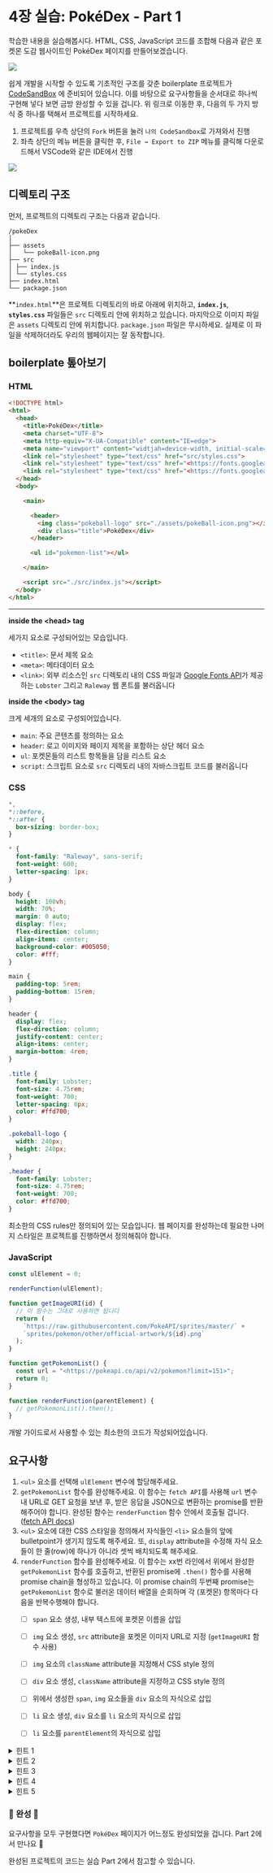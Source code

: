 # 4장 실습: PokéDex - Part 1

학습한 내용을 실습해봅시다. HTML, CSS, JavaScript 코드를 조합해 다음과 같은 포켓몬 도감 웹사이트인 PokéDex 페이지를 만들어보겠습니다.



![](.gitbook/assets/pokedex-demo.jpg)



쉽게 개발을 시작할 수 있도록 기초적인 구조를 갖춘 boilerplate 프로젝트가 [CodeSandBox](https://codesandbox.io/s/starter-pokedex-example-html-css-javascript-leht07) 에 준비되어 있습니다. 이를 바탕으로 요구사항들을 순서대로 하나씩 구현해 넣다 보면 금방 완성할 수 있을 겁니다. 위 링크로 이동한 후, 다음의 두 가지 방식 중 하나를 택해서 프로젝트를 시작하세요.

1. 프로젝트를 우측 상단의 `Fork` 버튼을 눌러 `나의 CodeSandbox`로 가져와서 진행
2. 좌측 상단의 메뉴 버튼을 클릭한 후, `File → Export to ZIP` 메뉴를 클릭해 다운로드해서 VSCode와 같은 IDE에서 진행



![](.gitbook/assets/codesandbox-menu-button.png)

## 디렉토리 구조

먼저, 프로젝트의 디렉토리 구조는 다음과 같습니다.

```
/pokeDex
│
├── assets
│   └── pokeBall-icon.png
├── src
│ ├── index.js
│ └── styles.css
├── index.html
└── package.json
```



**`index.html`**은 프로젝트 디렉토리의 바로 아래에 위치하고, **`index.js`**, **`styles.css`** 파일들은 `src` 디렉토리 안에 위치하고 있습니다. 마지막으로 이미지 파일은 `assets` 디렉토리 안에 위치합니다. `package.json` 파일은 무시하세요. 실제로 이 파일을 삭제하더라도 우리의 웹페이지는 잘 동작합니다.



## boilerplate 톺아보기

### HTML

```html
<!DOCTYPE html>
<html>
  <head>
    <title>PokéDex</title>
    <meta charset="UTF-8">
    <meta http-equiv="X-UA-Compatible" content="IE=edge">
    <meta name="viewport" content="widtjah=device-width, initial-scale=1.0">
    <link rel="stylesheet" type="text/css" href="src/styles.css">
    <link rel="stylesheet" type="text/css" href="<https://fonts.googleapis.com/css?family=Lobster&display=swap>"></link>
    <link rel="stylesheet" type="text/css" href="<https://fonts.googleapis.com/css2?family=Raleway:wght@200;600;800&display=swap>"></link>
  </head>
  <body>

    <main>

      <header>
        <img class="pokeball-logo" src="./assets/pokeBall-icon.png"></img>
        <div class="title">PokéDex</div>
      </header>

      <ul id="pokemon-list"></ul>

    </main>

    <script src="./src/index.js"></script>
  </body>
</html>
```

****

**inside the \<head> tag**

세가지 요소로 구성되어있는 모습입니다.

* `<title>`: 문서 제목 요소
* `<meta>`: 메타데이터 요소
* `<link>`: 외부 리소스인 `src` 디렉토리 내의 CSS 파일과 [Google Fonts API](https://fonts.google.com/)가 제공하는 `Lobster` 그리고 `Raleway` 웹 폰트를 불러옵니다



**inside the \<body> tag**

크게 세개의 요소로 구성되어있습니다.

* `main`: 주요 콘텐츠를 정의하는 요소
* `header`: 로고 이미지와 페이지 제목을 포함하는 상단 헤더 요소
* `ul`: 포켓몬들의 리스트 항목들을 담을 리스트 요소
* `script`: 스크립트 요소로 `src` 디렉토리 내의 자바스크립트 코드를 불러옵니다



### CSS

```css
*,
*::before,
*::after {
  box-sizing: border-box;
}

* {
  font-family: "Raleway", sans-serif;
  font-weight: 600;
  letter-spacing: 1px;
}

body {
  height: 100vh;
  width: 70%;
  margin: 0 auto;
  display: flex;
  flex-direction: column;
  align-items: center;
  background-color: #005050;
  color: #fff;
}

main {
  padding-top: 5rem;
  padding-bottom: 15rem;
}

header {
  display: flex;
  flex-direction: column;
  justify-content: center;
  align-items: center;
  margin-bottom: 4rem;
}

.title {
  font-family: Lobster;
  font-size: 4.75rem;
  font-weight: 700;
  letter-spacing: 6px;
  color: #ffd700;
}

.pokeball-logo {
  width: 240px;
  height: 240px;
}

.header {
  font-family: Lobster;
  font-size: 4.75rem;
  font-weight: 700;
  color: #ffd700;
}
```



최소한의 CSS rules만 정의되어 있는 모습입니다. 웹 페이지를 완성하는데 필요한 나머지 스타일은 프로젝트를 진행하면서 정의해줘야 합니다.



### JavaScript

```javascript
const ulElement = 0;

renderFunction(ulElement);

function getImageURI(id) {
  // 이 함수는 그대로 사용하면 됩니다
  return (
    `https://raw.githubusercontent.com/PokeAPI/sprites/master/` +
    `sprites/pokemon/other/official-artwork/${id}.png`
  );
}

function getPokemonList() {
  const url = "<https://pokeapi.co/api/v2/pokemon?limit=151>";
  return 0;
}

function renderFunction(parentElement) {
  // getPokemonList().then();
}
```



개발 가이드로서 사용할 수 있는 최소한의 코드가 작성되어있습니다.



## 요구사항

1. `<ul>` 요소를 선택해 `ulElement` 변수에 할당해주세요.
2. `getPokemonList` 함수를 완성해주세요. 이 함수는 `fetch API`를 사용해 `url` 변수 내 URL로 GET 요청을 보낸 후, 받은 응답을 JSON으로 변환하는 promise를 반환해주어야 합니다. 완성된 함수는 `renderFunction` 함수 안에서 호출될 겁니다. ([fetch API docs](https://developer.mozilla.org/en-US/docs/Web/API/Fetch\_API/Using\_Fetch))
3. `<ul>` 요소에 대한 CSS 스타일을 정의해서 자식들인 `<li>` 요소들의 앞에 bulletpoint가 생기지 않도록 해주세요. 또, `display` attribute을 수정해 자식 요소들이 한 줄(row)에 하나가 아니라 셋씩 배치되도록 해주세요.
4. `renderFunction` 함수를 완성해주세요. 이 함수는 xx번 라인에서 위에서 완성한 `getPokemonList` 함수를 호출하고, 반환된 promise에 `.then()` 함수를 사용해 promise chain을 형성하고 있습니다. 이 promise chain의 두번째 promise는 `getPokemonList` 함수로 불러온 데이터 배열을 순회하며 각 (포켓몬) 항목마다 다음을 반복수행해야 합니다.
   * [ ] `span` 요소 생성, 내부 텍스트에 포켓몬 이름을 삽입
   * [ ] `img` 요소 생성, `src` attribute을 포켓몬 이미지 URL로 지정 (`getImageURI` 함수 사용)
   * [ ] `img` 요소의 `className` attribute을 지정해서 CSS style 정의
   * [ ] `div` 요소 생성, `className` attribute을 지정하고 CSS style 정의
   * [ ] 위에서 생성한 `span`, `img` 요소들을 `div` 요소의 자식으로 삽입
   * [ ] `li` 요소 생성, `div` 요소를 `li` 요소의 자식으로 삽입
   * [ ] `li` 요소를 `parentElement`의 자식으로 삽입



<details>

<summary>힌트 1</summary>

[MDN - Using Promises](https://developer.mozilla.org/en-US/docs/Web/JavaScript/Guide/Using\_promises)

</details>

<details>

<summary>힌트 2</summary>

`list-style-type: none`

</details>

<details>

<summary>힌트 3</summary>

`display: flex` ([docs](https://developer.mozilla.org/en-US/docs/Web/CSS/flex)) / `display: grid` ([docs](https://developer.mozilla.org/en-US/docs/Web/CSS/grid))

</details>

<details>

<summary>힌트 4</summary>

`document.createElement()`

</details>

<details>

<summary>힌트 5</summary>

`element.appendChild()`

</details>



### 🎉 완성 🎉

요구사항을 모두 구현했다면 `PokéDex` 페이지가 어느정도 완성되었을 겁니다. Part 2에서 만나요 👋

완성된 프로젝트의 코드는 실습 Part 2에서 참고할 수 있습니다.

